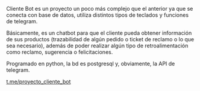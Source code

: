 Cliente Bot es un proyecto un poco más complejo que el anterior ya que se conecta con base de datos, utiliza distintos tipos de teclados y funciones de telegram. 

Básicamente, es un chatbot para que el cliente pueda obtener información de sus productos (trazabilidad de algún pedido o ticket de reclamo o lo que sea necesario), además de poder realizar algún tipo de retroalimentación como reclamo, sugerencia o felicitaciones.

Programado en python, la bd es postgresql y, obviamente, la API de telegram.

<a href="https://t.me/proyecto_cliente_bot">t.me/proyecto_cliente_bot</a>